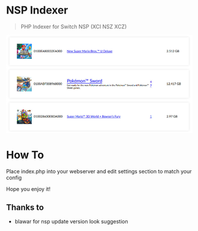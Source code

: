# NSP Indexer
> PHP Indexer for Switch NSP (XCI NSZ XCZ)

![Preview](preview.jpg)

# How To

Place index.php into your webserver and edit settings section to match your config

Hope you enjoy it!

## Thanks to
- blawar for nsp update version look suggestion
